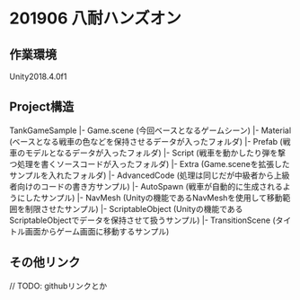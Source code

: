 # 201906 八耐ハンズオン

## 作業環境
Unity2018.4.0f1

## Project構造

TankGameSample
|- Game.scene (今回ベースとなるゲームシーン)
|- Material (ベースとなる戦車の色などを保持させるデータが入ったフォルダ)
|- Prefab (戦車のモデルとなるデータが入ったフォルダ)
|- Script (戦車を動かしたり弾を撃つ処理を書くソースコードが入ったフォルダ)
|- Extra (Game.sceneを拡張したサンプルを入れたフォルダ)
    |- AdvancedCode (処理は同じだが中級者から上級者向けのコードの書き方サンプル)
    |- AutoSpawn (戦車が自動的に生成されるようにしたサンプル)
    |- NavMesh (Unityの機能であるNavMeshを使用して移動範囲を制限させたサンプル)
    |- ScriptableObject (Unityの機能であるScriptableObjectでデータを保持させて扱うサンプル)
    |- TransitionScene (タイトル画面からゲーム画面に移動するサンプル)

## その他リンク
// TODO: githubリンクとか